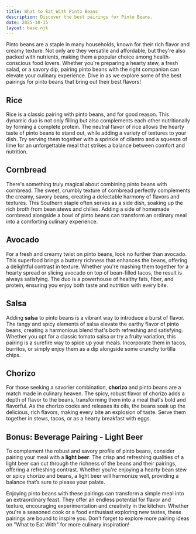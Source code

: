 ```yaml
---
title: What to Eat With Pinto Beans
description: Discover the best pairings for Pinto Beans.
date: 2025-10-15
layout: base.njk
---
```


Pinto beans are a staple in many households, known for their rich flavor and creamy texture. Not only are they versatile and affordable, but they're also packed with nutrients, making them a popular choice among health-conscious food lovers. Whether you're preparing a hearty stew, a fresh salad, or a savory dip, pairing pinto beans with the right companion can elevate your culinary experience. Dive in as we explore some of the best pairings for pinto beans that bring out their best flavors!

## **Rice**

Rice is a classic pairing with pinto beans, and for good reason. This dynamic duo is not only filling but also complements each other nutritionally by forming a complete protein. The neutral flavor of rice allows the hearty taste of pinto beans to stand out, while adding a variety of textures to your dish. Try serving them together with a sprinkle of cilantro and a squeeze of lime for an unforgettable meal that strikes a balance between comfort and nutrition.

## **Cornbread**

There's something truly magical about combining pinto beans with cornbread. The sweet, crumbly texture of cornbread perfectly complements the creamy, savory beans, creating a delectable harmony of flavors and textures. This Southern staple often serves as a side dish, soaking up the rich broth from bean stews and chilies. Adding a side of homemade cornbread alongside a bowl of pinto beans can transform an ordinary meal into a comforting culinary experience.

## **Avocado**

For a fresh and creamy twist on pinto beans, look no further than avocado. This superfood brings a buttery richness that enhances the beans, offering a delightful contrast in texture. Whether you're mashing them together for a hearty spread or slicing avocado on top of bean-filled tacos, the result is always satisfying. The duo is a powerhouse of healthy fats, fiber, and protein, ensuring you enjoy both taste and nutrition with every bite.

## **Salsa**

Adding **salsa** to pinto beans is a vibrant way to introduce a burst of flavor. The tangy and spicy elements of salsa elevate the earthy flavor of pinto beans, creating a harmonious blend that's both refreshing and satisfying. Whether you opt for a classic tomato salsa or try a fruity variation, this pairing is a surefire way to spice up your meals. Incorporate them in tacos, burritos, or simply enjoy them as a dip alongside some crunchy tortilla chips.

## **Chorizo**

For those seeking a savorier combination, **chorizo** and pinto beans are a match made in culinary heaven. The spicy, robust flavor of chorizo adds a depth of flavor to the beans, transforming them into a meal that's bold and flavorful. As the chorizo cooks and releases its oils, the beans soak up the delicious, rich flavors, making every bite an explosion of taste. Serve them together in stews, tacos, or as a hearty breakfast with eggs.

## Bonus: **Beverage Pairing - Light Beer**

To complement the robust and savory profile of pinto beans, consider pairing your meal with a **light beer**. The crisp and refreshing qualities of a light beer can cut through the richness of the beans and their pairings, offering a refreshing contrast. Whether you're enjoying a hearty bean stew or spicy chorizo and beans, a light beer will harmonize well, providing a balance that’s sure to please your palate.

Enjoying pinto beans with these pairings can transform a simple meal into an extraordinary feast. They offer an endless potential for flavor and texture, encouraging experimentation and creativity in the kitchen. Whether you're a seasoned cook or a food enthusiast exploring new tastes, these pairings are bound to inspire you. Don't forget to explore more pairing ideas on "What to Eat With" for more culinary inspiration!